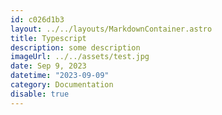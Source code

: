 ```yaml
---
id: c026d1b3
layout: ../../layouts/MarkdownContainer.astro
title: Typescript
description: some description
imageUrl: ../../assets/test.jpg
date: Sep 9, 2023
datetime: "2023-09-09"
category: Documentation
disable: true
---
```

